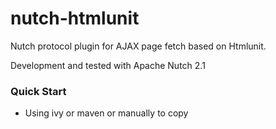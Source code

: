 nutch-htmlunit
==============

Nutch protocol plugin for AJAX page fetch based on Htmlunit.

Development and tested with Apache Nutch 2.1

### Quick Start

* Using ivy or maven or manually to copy 
